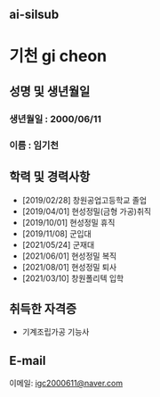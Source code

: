 ## ai-silsub

기천 gi cheon 
================
성명 및 생년월일 
-------------------------------------------------------------------------------------------------------------------------
### 생년월일 : 2000/06/11 
### 이름 : 임기천

학력 및 경력사항
----------------------------------------------
* [2019/02/28] 창원공업고등학교 졸업
* [2019/04/01] 현성정밀(금형 가공)취직
* [2019/10/01] 현성정밀 휴직
* [2019/11/08] 군입대
* [2021/05/24] 군재대
* [2021/06/01] 현성정밀 복직
* [2021/08/01] 현성정밀 퇴사
* [2021/03/10] 창원폴리텍 입학 

취득한 자격증
---------------------------------
* 기계조립가공 기능사

E-mail
--------------------------------
이메일: <igc2000611@naver.com>
